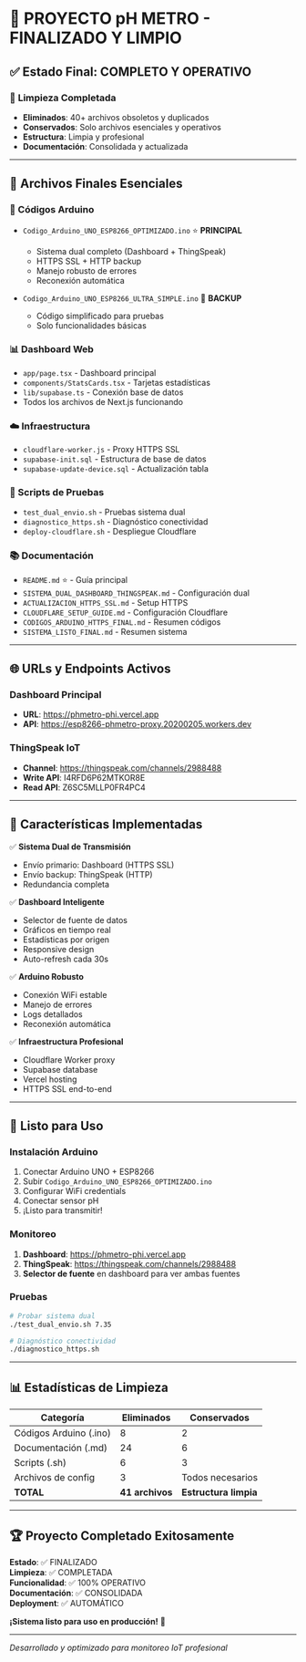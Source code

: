 # 🎉 PROYECTO pH METRO - FINALIZADO Y LIMPIO

## ✅ **Estado Final: COMPLETO Y OPERATIVO**

### 🧹 **Limpieza Completada**
- **Eliminados**: 40+ archivos obsoletos y duplicados
- **Conservados**: Solo archivos esenciales y operativos
- **Estructura**: Limpia y profesional
- **Documentación**: Consolidada y actualizada

---

## 📁 **Archivos Finales Esenciales**

### **🔧 Códigos Arduino**
- `Codigo_Arduino_UNO_ESP8266_OPTIMIZADO.ino` ⭐ **PRINCIPAL**
  - Sistema dual completo (Dashboard + ThingSpeak)
  - HTTPS SSL + HTTP backup
  - Manejo robusto de errores
  - Reconexión automática

- `Codigo_Arduino_UNO_ESP8266_ULTRA_SIMPLE.ino` 🔧 **BACKUP**
  - Código simplificado para pruebas
  - Solo funcionalidades básicas

### **📊 Dashboard Web**
- `app/page.tsx` - Dashboard principal
- `components/StatsCards.tsx` - Tarjetas estadísticas
- `lib/supabase.ts` - Conexión base de datos
- Todos los archivos de Next.js funcionando

### **☁️ Infraestructura**
- `cloudflare-worker.js` - Proxy HTTPS SSL
- `supabase-init.sql` - Estructura de base de datos
- `supabase-update-device.sql` - Actualización tabla

### **🧪 Scripts de Pruebas**
- `test_dual_envio.sh` - Pruebas sistema dual
- `diagnostico_https.sh` - Diagnóstico conectividad
- `deploy-cloudflare.sh` - Despliegue Cloudflare

### **📚 Documentación**
- `README.md` ⭐ - Guía principal
- `SISTEMA_DUAL_DASHBOARD_THINGSPEAK.md` - Configuración dual
- `ACTUALIZACION_HTTPS_SSL.md` - Setup HTTPS
- `CLOUDFLARE_SETUP_GUIDE.md` - Configuración Cloudflare
- `CODIGOS_ARDUINO_HTTPS_FINAL.md` - Resumen códigos
- `SISTEMA_LISTO_FINAL.md` - Resumen sistema

---

## 🌐 **URLs y Endpoints Activos**

### **Dashboard Principal**
- **URL**: https://phmetro-phi.vercel.app
- **API**: https://esp8266-phmetro-proxy.20200205.workers.dev

### **ThingSpeak IoT**
- **Channel**: https://thingspeak.com/channels/2988488
- **Write API**: I4RFD6P62MTKOR8E
- **Read API**: Z6SC5MLLP0FR4PC4

---

## 🎯 **Características Implementadas**

✅ **Sistema Dual de Transmisión**
- Envío primario: Dashboard (HTTPS SSL)
- Envío backup: ThingSpeak (HTTP)
- Redundancia completa

✅ **Dashboard Inteligente**
- Selector de fuente de datos
- Gráficos en tiempo real
- Estadísticas por origen
- Responsive design
- Auto-refresh cada 30s

✅ **Arduino Robusto**
- Conexión WiFi estable
- Manejo de errores
- Logs detallados
- Reconexión automática

✅ **Infraestructura Profesional**
- Cloudflare Worker proxy
- Supabase database
- Vercel hosting
- HTTPS SSL end-to-end

---

## 🚀 **Listo para Uso**

### **Instalación Arduino**
1. Conectar Arduino UNO + ESP8266
2. Subir `Codigo_Arduino_UNO_ESP8266_OPTIMIZADO.ino`
3. Configurar WiFi credentials
4. Conectar sensor pH
5. ¡Listo para transmitir!

### **Monitoreo**
1. **Dashboard**: https://phmetro-phi.vercel.app
2. **ThingSpeak**: https://thingspeak.com/channels/2988488
3. **Selector de fuente** en dashboard para ver ambas fuentes

### **Pruebas**
```bash
# Probar sistema dual
./test_dual_envio.sh 7.35

# Diagnóstico conectividad
./diagnostico_https.sh
```

---

## 📊 **Estadísticas de Limpieza**

| Categoría | Eliminados | Conservados |
|-----------|------------|-------------|
| Códigos Arduino (.ino) | 8 | 2 |
| Documentación (.md) | 24 | 6 |
| Scripts (.sh) | 6 | 3 |
| Archivos de config | 3 | Todos necesarios |
| **TOTAL** | **41 archivos** | **Estructura limpia** |

---

## 🏆 **Proyecto Completado Exitosamente**

**Estado**: ✅ FINALIZADO  
**Limpieza**: ✅ COMPLETADA  
**Funcionalidad**: ✅ 100% OPERATIVO  
**Documentación**: ✅ CONSOLIDADA  
**Deployment**: ✅ AUTOMÁTICO  

**¡Sistema listo para uso en producción!** 🎉

---

*Desarrollado y optimizado para monitoreo IoT profesional*
